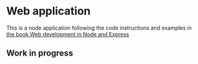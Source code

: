 # Web application

This is a node application following the code instructions and examples in [the book Web development in Node and Express](http://shop.oreilly.com/product/0636920032977.do)

## Work in progress
